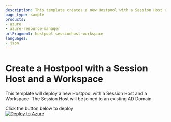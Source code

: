 ```yaml
---
description: This template creates a new Hostpool with a Session Host and a Workspace.
page_type: sample
products:
- azure
- azure-resource-manager
urlFragment: hostpool-sessionhost-workspace
languages:
- json
---
```

# Create a Hostpool with a Session Host and a Workspace

This template will deploy a new Hostpool with a Session Host and a Workspace. The Session Host will be joined to an existing AD Domain.

Click the button below to deploy  
[![Deploy to Azure](https://aka.ms/deploytoazurebutton)](https://portal.azure.com/#create/Microsoft.Template/uri/https%3A%2F%2Fraw.githubusercontent.com%2Ftomwechsler%2Fazure_bicep_arm_templates%2Fmain%2F02_hostpool_sessionhost_workspace%2Favddeploy.json)